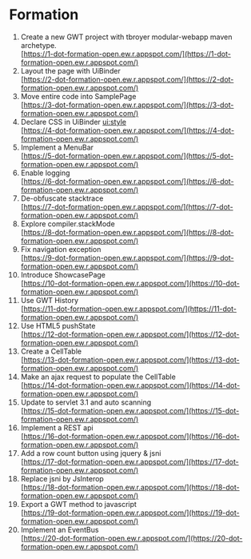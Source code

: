 Formation
===========

1. Create a new GWT project with tbroyer modular-webapp maven archetype.
   <br/>[https://1-dot-formation-open.ew.r.appspot.com/](https://1-dot-formation-open.ew.r.appspot.com/)
2. Layout the page with UiBinder
   <br/>[https://2-dot-formation-open.ew.r.appspot.com/](https://2-dot-formation-open.ew.r.appspot.com/)
3. Move entire code into SamplePage
   <br/>[https://3-dot-formation-open.ew.r.appspot.com/](https://3-dot-formation-open.ew.r.appspot.com/)
4. Declare CSS in UiBinder <ui:style>
   <br/>[https://4-dot-formation-open.ew.r.appspot.com/](https://4-dot-formation-open.ew.r.appspot.com/)
5. Implement a MenuBar
   <br/>[https://5-dot-formation-open.ew.r.appspot.com/](https://5-dot-formation-open.ew.r.appspot.com/)
6. Enable logging
   <br/>[https://6-dot-formation-open.ew.r.appspot.com/](https://6-dot-formation-open.ew.r.appspot.com/)
7. De-obfuscate stacktrace
   <br/>[https://7-dot-formation-open.ew.r.appspot.com/](https://7-dot-formation-open.ew.r.appspot.com/)
8. Explore compiler.stackMode
   <br/>[https://8-dot-formation-open.ew.r.appspot.com/](https://8-dot-formation-open.ew.r.appspot.com/)
9. Fix navigation exception
   <br/>[https://9-dot-formation-open.ew.r.appspot.com/](https://9-dot-formation-open.ew.r.appspot.com/)
10. Introduce ShowcasePage
    <br/>[https://10-dot-formation-open.ew.r.appspot.com/](https://10-dot-formation-open.ew.r.appspot.com/)
11. Use GWT History
    <br/>[https://11-dot-formation-open.ew.r.appspot.com/](https://11-dot-formation-open.ew.r.appspot.com/)
12. Use HTML5 pushState
    <br/>[https://12-dot-formation-open.ew.r.appspot.com/](https://12-dot-formation-open.ew.r.appspot.com/)
13. Create a CellTable<GreetingResponse>
    <br/>[https://13-dot-formation-open.ew.r.appspot.com/](https://13-dot-formation-open.ew.r.appspot.com/)
14. Make an ajax request to populate the CellTable
    <br/>[https://14-dot-formation-open.ew.r.appspot.com/](https://14-dot-formation-open.ew.r.appspot.com/)
15. Update to servlet 3.1 and auto scanning
    <br/>[https://15-dot-formation-open.ew.r.appspot.com/](https://15-dot-formation-open.ew.r.appspot.com/)
16. Implement a REST api
    <br/>[https://16-dot-formation-open.ew.r.appspot.com/](https://16-dot-formation-open.ew.r.appspot.com/)
17. Add a row count button using jquery & jsni
    <br/>[https://17-dot-formation-open.ew.r.appspot.com/](https://17-dot-formation-open.ew.r.appspot.com/)
18. Replace jsni by JsInterop
    <br/>[https://18-dot-formation-open.ew.r.appspot.com/](https://18-dot-formation-open.ew.r.appspot.com/)
19. Export a GWT method to javascript
    <br/>[https://19-dot-formation-open.ew.r.appspot.com/](https://19-dot-formation-open.ew.r.appspot.com/)
20. Implement an EventBus
    <br/>[https://20-dot-formation-open.ew.r.appspot.com/](https://20-dot-formation-open.ew.r.appspot.com/)
